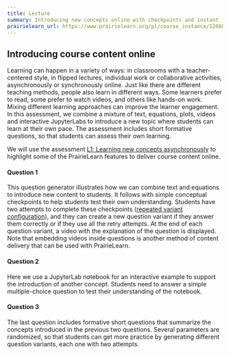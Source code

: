 ```yaml
---
title: Lecture
summary: Introducing new concepts online with checkpoints and instant feedback
prairielearn_url: https://www.prairielearn.org/pl/course_instance/128605/assessment/2310475
---
```


## Introducing course content online

Learning can happen in a variety of ways: in classrooms with a teacher-centered style, in flipped lectures, individual work or collaborative activities, asynchronously or synchronously online. Just like there are different teaching methods, people also learn in different ways. Some learners prefer to read, some prefer to watch videos, and others like hands-on work. Mixing different learning approaches can improve the learner engagement. In this assessment, we combine a mixture of text, equations, plots, videos and interactive JupyterLabs to introduce a new topic where students can learn at their own pace. The assessment includes short formative questions, so that students can assess their own learning.

We will use the assessment [L1: Learning new concepts asynchronously](https://www.prairielearn.org/pl/course_instance/128605/assessment/2310475) to highlight some of the PrairieLearn features to deliver course content online.


#### Question 1

This question generator illustrates how we can combine text and equations to introduce new content to students. It follows with simple conceptual checkpoints to help students test their own understanding. Students have two attempts to complete these checkpoints ([repeated variant configuration](../../04-Homework/__docs/docs.md)), and they can create a new question variant if they answer them correctly or if they use all the retry attempts. At the end of each question variant, a video with the explanation of the question is displayed. Note that embedding videos inside questions is another method of content delivery that can be used with PrairieLearn.


#### Question 2

Here we use a JupyterLab notebook for an interactive example to support the introduction of another concept. Students need to answer a simple multiple-choice question to test their understanding of the notebook.


#### Question 3

The last question includes formative short questions that summarize the concepts introduced in the previous two questions. Several parameters are randomized, so that students can get more practice by generating different question variants, each one with two attempts.
